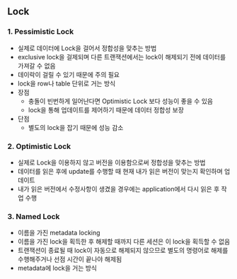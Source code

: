 ## Lock

### 1. Pessimistic Lock
- 실제로 데이터에 Lock을 걸어서 정합성을 맞추는 방법
- exclusive lock을 걸제되며 다른 트랜잭션에서는 lock이 해제되기 전에 데이터를 가져갈 수 없음
- 데이락이 걸릴 수 있기 때문에 주의 필요
- lock을 row나 table 단위로 거는 방식
- 장점
  - 충돌이 빈번하게 일어난다면 Optimistic Lock 보다 성능이 좋을 수 있음
  - lock을 통해 업데이트를 제어하기 때문에 데이터 정합성 보장
- 단점
  - 별도의 lock을 잡기 때문에 성능 감소

### 2. Optimistic Lock
- 실제로 Lock을 이용하지 않고 버전을 이용함으로써 정합성을 맞추는 방법
- 데이터를 읽은 후에 update를 수행할 때 현재 내가 읽은 버전이 맞는지 확인하며 업데이트
- 내가 읽은 버전에서 수정사항이 생겼을 경우에는 application에서 다시 읽은 후 작업 수행

### 3. Named Lock
- 이름을 가진 metadata locking
- 이름을 가진 lock을 획득한 후 해제할 때까지 다른 세션은 이 lock을 획득할 수 없음
- 트랜잭션이 종료될 때 lock이 자동으로 해제되지 않으므로 별도의 명령어로 해제를 수행해주거나 선점 시간이 끝나야 해제됨
- metadata에 lock을 거는 방식
